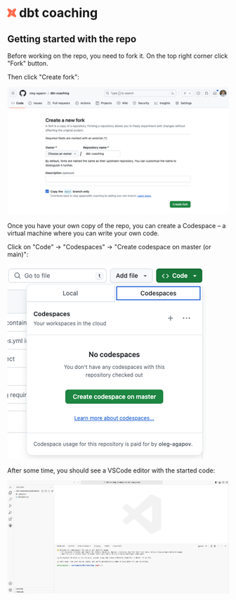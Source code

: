 # <img src="./docs/img/dbt.svg" style="height: 20px;"> dbt coaching



## Getting started with the repo

Before working on the repo, you need to fork it. On the top right corner click "Fork" button.

Then click "Create fork":

![Fork the repo](./docs/img/forking-repo.png)

Once you have your own copy of the repo, you can create a Codespace – a virtual machine where you can write your own code.

Click on "Code" -> "Codespaces" -> "Create codespace on master (or main)":

![Create a workspace](./docs/img/codespaces.png)

After some time, you should see a VSCode editor with the started code:

![vscode](./docs/img/codespace-vscode.png)